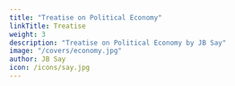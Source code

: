 ```yaml
---
title: "Treatise on Political Economy"
linkTitle: Treatise
weight: 3
description: "Treatise on Political Economy by JB Say"
image: "/covers/economy.jpg"
author: JB Say
icon: /icons/say.jpg
---
```

